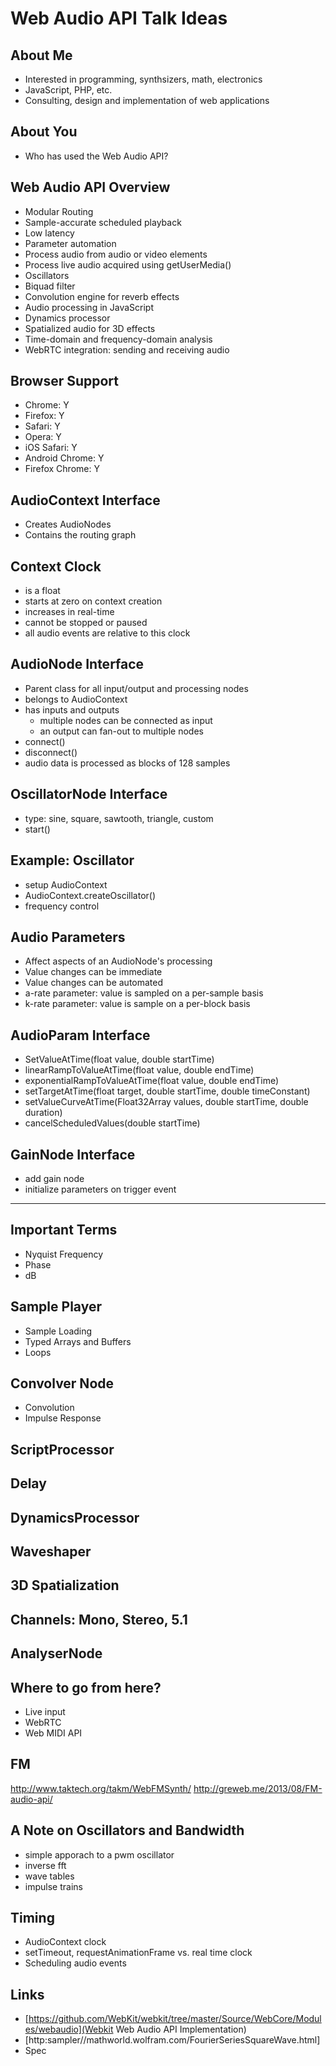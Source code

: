 # Web Audio API Talk Ideas

## About Me
 - Interested in programming, synthsizers, math, electronics
 - JavaScript, PHP, etc.
 - Consulting, design and implementation of web applications

## About You
 - Who has used the Web Audio API?

## Web Audio API Overview
 - Modular Routing
 - Sample-accurate scheduled playback
 - Low latency
 - Parameter automation
 - Process audio from audio or video elements
 - Process live audio acquired using getUserMedia()
 - Oscillators
 - Biquad filter
 - Convolution engine for reverb effects
 - Audio processing in JavaScript
 - Dynamics processor
 - Spatialized audio for 3D effects
 - Time-domain and frequency-domain analysis
 - WebRTC integration: sending and receiving audio

## Browser Support
 - Chrome: Y
 - Firefox: Y
 - Safari: Y
 - Opera: Y
 - iOS Safari: Y
 - Android Chrome: Y
 - Firefox Chrome: Y

## AudioContext Interface
 - Creates AudioNodes
 - Contains the routing graph

## Context Clock
 - is a float
 - starts at zero on context creation
 - increases in real-time
 - cannot be stopped or paused
 - all audio events are relative to this clock

## AudioNode Interface
 - Parent class for all input/output and processing nodes
 - belongs to AudioContext
 - has inputs and outputs
    - multiple nodes can be connected as input
    - an output can fan-out to multiple nodes
 - connect()
 - disconnect()
 - audio data is processed as blocks of 128 samples

## OscillatorNode Interface
 - type: sine, square, sawtooth, triangle, custom
 - start()

## Example: Oscillator
 - setup AudioContext
 - AudioContext.createOscillator()
 - frequency control

## Audio Parameters
 - Affect aspects of an AudioNode's processing
 - Value changes can be immediate
 - Value changes can be automated
 - a-rate parameter: value is sampled on a per-sample basis
 - k-rate parameter: value is sample on a per-block basis

## AudioParam Interface
 - SetValueAtTime(float value, double startTime)
 - linearRampToValueAtTime(float value, double endTime)
 - exponentialRampToValueAtTime(float value, double endTime)
 - setTargetAtTime(float target, double startTime, double timeConstant)
 - setValueCurveAtTime(Float32Array values, double startTime, double duration)
 - cancelScheduledValues(double startTime)

## GainNode Interface
 - add gain node
 - initialize parameters on trigger event

----------------------

## Important Terms
- Nyquist Frequency
- Phase
- dB

## Sample Player
- Sample Loading
- Typed Arrays and Buffers
- Loops

## Convolver Node
- Convolution
- Impulse Response

## ScriptProcessor

## Delay

## DynamicsProcessor

## Waveshaper

## 3D Spatialization

## Channels: Mono, Stereo, 5.1

## AnalyserNode

## Where to go from here?
- Live input
- WebRTC
- Web MIDI API


## FM
http://www.taktech.org/takm/WebFMSynth/
http://greweb.me/2013/08/FM-audio-api/

## A Note on Oscillators and Bandwidth
 - simple apporach to a pwm oscillator
 - inverse fft
 - wave tables
 - impulse trains


## Timing
- AudioContext clock
- setTimeout, requestAnimationFrame vs. real time clock
- Scheduling audio events

## Links
- [https://github.com/WebKit/webkit/tree/master/Source/WebCore/Modules/webaudio](Webkit Web Audio API Implementation)
- [http:sampler//mathworld.wolfram.com/FourierSeriesSquareWave.html]
- Spec
